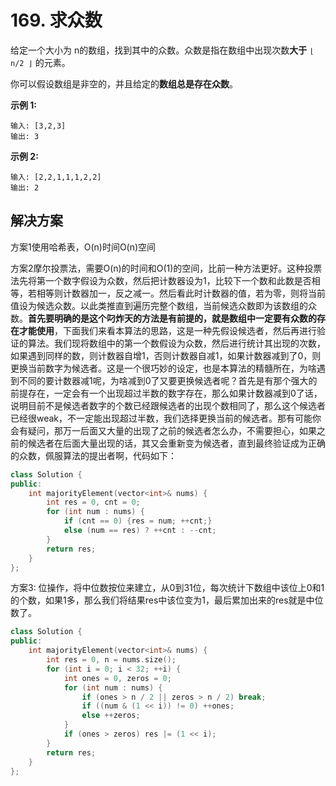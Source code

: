 # 169. 求众数

给定一个大小为 n的数组，找到其中的众数。众数是指在数组中出现次数**大于** `⌊ n/2 ⌋` 的元素。

你可以假设数组是非空的，并且给定的**数组总是存在众数**。

**示例 1:**

```
输入: [3,2,3]
输出: 3
```

**示例 2:**

```
输入: [2,2,1,1,1,2,2]
输出: 2
```

## 解决方案

方案1使用哈希表，O(n)时间O(n)空间

方案2摩尔投票法，需要O(n)的时间和O(1)的空间，比前一种方法更好。这种投票法先将第一个数字假设为众数，然后把计数器设为1，比较下一个数和此数是否相等，若相等则计数器加一，反之减一。然后看此时计数器的值，若为零，则将当前值设为候选众数。以此类推直到遍历完整个数组，当前候选众数即为该数组的众数。**首先要明确的是这个叼炸天的方法是有前提的，就是数组中一定要有众数的存在才能使用**，下面我们来看本算法的思路，这是一种先假设候选者，然后再进行验证的算法。我们现将数组中的第一个数假设为众数，然后进行统计其出现的次数，如果遇到同样的数，则计数器自增1，否则计数器自减1，如果计数器减到了0，则更换当前数字为候选者。这是一个很巧妙的设定，也是本算法的精髓所在，为啥遇到不同的要计数器减1呢，为啥减到0了又要更换候选者呢？首先是有那个强大的前提存在，一定会有一个出现超过半数的数字存在，那么如果计数器减到0了话，说明目前不是候选者数字的个数已经跟候选者的出现个数相同了，那么这个候选者已经很weak，不一定能出现超过半数，我们选择更换当前的候选者。那有可能你会有疑问，那万一后面又大量的出现了之前的候选者怎么办，不需要担心，如果之前的候选者在后面大量出现的话，其又会重新变为候选者，直到最终验证成为正确的众数，佩服算法的提出者啊，代码如下：

```c++
class Solution {
public:
    int majorityElement(vector<int>& nums) {
        int res = 0, cnt = 0;
        for (int num : nums) {
            if (cnt == 0) {res = num; ++cnt;}
            else (num == res) ? ++cnt : --cnt;
        }
        return res;
    }
};
```

方案3: 位操作，将中位数按位来建立，从0到31位，每次统计下数组中该位上0和1的个数，如果1多，那么我们将结果res中该位变为1，最后累加出来的res就是中位数了。

```c++
class Solution {
public:
    int majorityElement(vector<int>& nums) {
        int res = 0, n = nums.size();
        for (int i = 0; i < 32; ++i) {
            int ones = 0, zeros = 0;
            for (int num : nums) {
                if (ones > n / 2 || zeros > n / 2) break;
                if ((num & (1 << i)) != 0) ++ones;
                else ++zeros;
            }
            if (ones > zeros) res |= (1 << i);
        }
        return res;
    }
};
```

